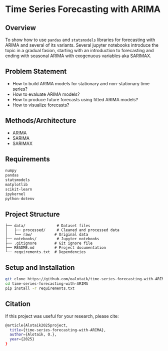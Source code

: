 # Time Series Forecasting with ARIMA

## Overview
To show how to use `pandas` and `statsmodels` libraries for forecasting with ARIMA and several of its variants. Several jupyter notebooks introduce the topic in a gradual fasion, starting with an introduction to forecasting and ending with seasonal ARIMA with exogenuous variables aka SARIMAX.

## Problem Statement
- How to build ARIMA models for stationary and non-stationary time series?
- How to evaluate ARIMA models?
- How to produce future forecasts using fitted ARIMA models?
- How to visualize forecasts?

## Methods/Architecture
- ARIMA
- SARIMA
- SARIMAX

## Requirements
```bash
numpy
pandas
statsmodels
matplotlib
scikit-learn
ipykernel
python-dotenv
```
## Project Structure

```basic
├── data/              # Dataset files
│   ├── processed/     # Cleaned and processed data
│   └── raw/          # Original data
├── notebooks/         # Jupyter notebooks
├── .gitignore        # Git ignore file
├── README.md         # Project documentation
└── requirements.txt  # Dependencies
```

## Setup and Installation
```bash
git clone https://github.com/oalotaik/time-series-forecasting-with-ARIMA.git
cd time-series-forecasting-with-ARIMA
pip install -r requirements.txt
```


## Citation
If this project was useful for your research, please cite:
```bash
@article{Alotaik2025project,
  title={time-series-forecasting-with-ARIMA},
  author={Alotaik, O.},
  year={2025}
}
```


